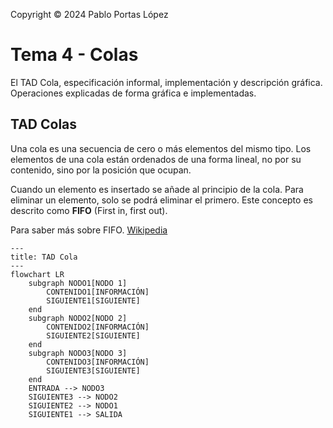 <!--
SPDX-FileCopyrightText: 2024 Pablo Portas López <pablo.portas@udc.es>

SPDX-License-Identifier: CC-BY-NC-4.0
-->

<web-summary rel="tldr"/>

<tip>Copyright © 2024 Pablo Portas López</tip>

# Tema 4 - Colas

<tldr id="tldr">

El TAD Cola, especificación informal, implementación y descripción gráfica. Operaciones explicadas de forma gráfica e
implementadas.

</tldr>

## TAD Colas

Una cola es una secuencia de cero o más elementos del mismo tipo. Los elementos de una cola están ordenados de una forma
lineal, no por su contenido, sino por la posición que ocupan.

Cuando un elemento es insertado se añade al principio de la cola. Para eliminar un elemento, solo se podrá eliminar el primero. Este concepto es descrito como **FIFO** (First in, first out).

<note>

Para saber más sobre FIFO. [Wikipedia](https://es.wikipedia.org/wiki/First_in,_first_out)

</note>

```mermaid
---
title: TAD Cola
---
flowchart LR
    subgraph NODO1[NODO 1]
        CONTENIDO1[INFORMACIÓN]
        SIGUIENTE1[SIGUIENTE]
    end
    subgraph NODO2[NODO 2]
        CONTENIDO2[INFORMACIÓN]
        SIGUIENTE2[SIGUIENTE]
    end
    subgraph NODO3[NODO 3]
        CONTENIDO3[INFORMACIÓN]
        SIGUIENTE3[SIGUIENTE]
    end
    ENTRADA --> NODO3
    SIGUIENTE3 --> NODO2
    SIGUIENTE2 --> NODO1
    SIGUIENTE1 --> SALIDA
```